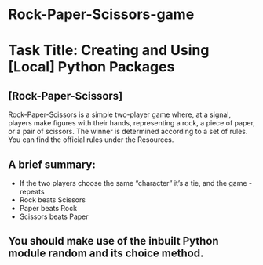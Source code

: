 # Rock-Paper-Scissors-game

# Task Title: Creating and Using [Local] Python Packages

## [Rock-Paper-Scissors]

Rock-Paper-Scissors is a simple two-player game where, at a signal, players make figures with their hands, representing a rock, a piece of paper, or a pair of scissors. The winner is determined according to a set of rules. You can find the official rules under the Resources.

## A brief summary:

- If the two players choose the same “character” it’s a tie, and the game - repeats
- Rock beats Scissors
- Paper beats Rock
- Scissors beats Paper

## You should make use of the inbuilt Python module random and its choice method.
